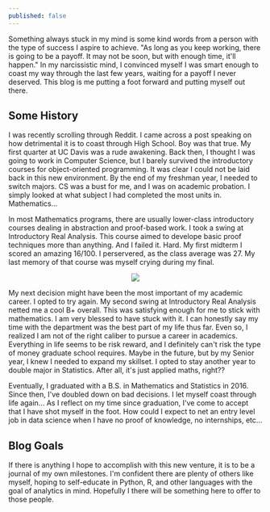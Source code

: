 ```yaml
---
published: false
---
```

Something always stuck in my mind is some kind words from a person with the type of success I aspire to achieve. "As long as you keep working, there is going to be a payoff. It may not be soon, but with enough time, it'll happen." In my narcissistic mind, I convinced myself I was smart enough to coast my way through the last few years, waiting for a payoff I never deserved. This blog is me putting a foot forward and putting myself out there.
    
## Some History

I was recently scrolling through Reddit. I came across a post speaking on how detrimental it is to coast through High School. Boy was that true. My first quarter at UC Davis was a rude awakening. Back then, I thought I was going to work in Computer Science, but I barely survived the introductory courses for object-oriented programming. It was clear I could not be laid back in this new environment. By the end of my freshman year, I needed to switch majors. CS was a bust for me, and I was on academic probation. I simply looked at what subject I had completed the most units in. Mathematics... 
    
In most Mathematics programs, there are usually lower-class introductory courses dealing in abstraction and proof-based work. I took a swing at Introductory Real Analysis. This course aimed to develope basic proof techniques more than anything. And I failed it. Hard. My first midterm I scored an amazing 16/100. I perservered, as the class average was 27. My last memory of that course was myself crying during my final. 

<p align="center">
  <img src="https://upload.wikimedia.org/wikipedia/en/c/c7/Michael_Jordan_crying.jpg">
</p>

My next decision might have been the most important of my academic career. I opted to try again. My second swing at Introductory Real Analysis netted me a cool B+ overall. This was satisfying enough for me to stick with mathematics. I am very blessed to have stuck with it. I can honestly say my time with the department was the best part of my life thus far. Even so, I realized I am not of the right caliber to pursue a career in academics. Everything in life seems to be risk reward, and I definitely can't risk the type of money graduate school requires. Maybe in the future, but by my Senior year, I knew I needed to expand my skillset. I opted to stay another year to double major in Statistics. After all, it's just applied maths, right??
    
Eventually, I graduated with a B.S. in Mathematics and Statistics in 2016. Since then, I've doubled down on bad decisions. I let myself coast through life again... As I reflect on my time since graduation, I've come to accept that I have shot myself in the foot. How could I expect to net an entry level job in data science when I have no proof of knowledge, no internships, etc... 
    
## Blog Goals

If there is anything I hope to accomplish with this new venture, it is to be a journal of my own milestones. I'm confident there are plenty of others like myself, hoping to self-educate in Python, R, and other languages with the goal of analytics in mind. Hopefully I there will be something here to offer to those people.
